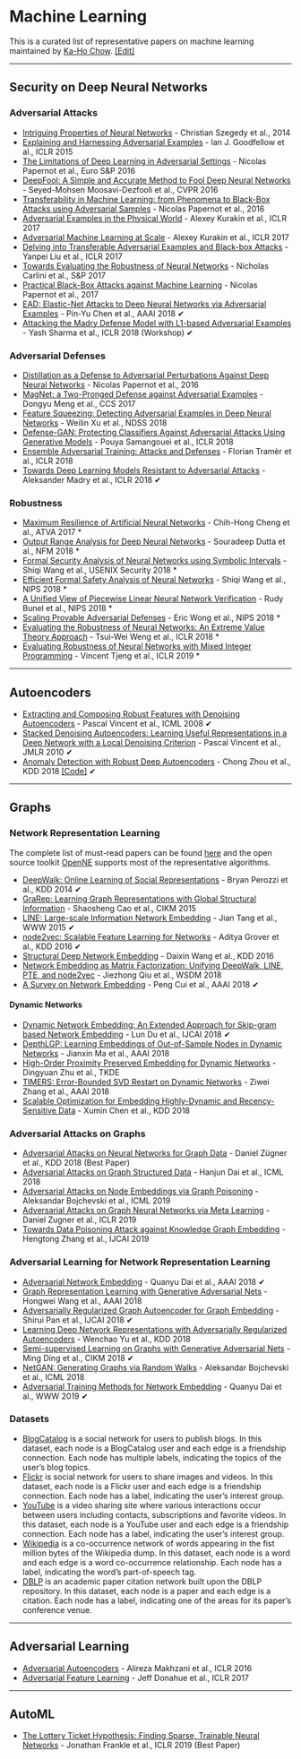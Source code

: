 # Machine Learning
This is a curated list of representative papers on machine learning maintained by [Ka-Ho Chow](https://khchow.com). [[Edit]](https://github.com/khchow-gt/khchow-gt.github.io/edit/master/notes/ml.md)

---

## Security on Deep Neural Networks

### Adversarial Attacks

* [Intriguing Properties of Neural Networks](https://arxiv.org/abs/1312.6199) - Christian Szegedy et al., 2014
* [Explaining and Harnessing Adversarial Examples](https://arxiv.org/abs/1412.6572) - Ian J. Goodfellow et al., ICLR 2015
* [The Limitations of Deep Learning in Adversarial Settings](https://ieeexplore.ieee.org/abstract/document/7467366/) - Nicolas Papernot  et al., Euro S&P 2016
* [DeepFool: A Simple and Accurate Method to Fool Deep Neural Networks](https://www.cv-foundation.org/openaccess/content_cvpr_2016/html/Moosavi-Dezfooli_DeepFool_A_Simple_CVPR_2016_paper.html) - Seyed-Mohsen Moosavi-Dezfooli et al., CVPR 2016
* [Transferability in Machine Learning: from Phenomena to Black-Box Attacks using Adversarial Samples](https://arxiv.org/abs/1605.07277) - Nicolas Papernot et al., 2016
* [Adversarial Examples in the Physical World](https://arxiv.org/abs/1607.02533) - Alexey Kurakin et al., ICLR 2017
* [Adversarial Machine Learning at Scale](https://arxiv.org/abs/1611.01236) - Alexey Kurakin et al., ICLR 2017
* [Delving into Transferable Adversarial Examples and Black-box Attacks](https://arxiv.org/abs/1611.02770) - Yanpei Liu et al., ICLR 2017
* [Towards Evaluating the Robustness of Neural Networks](https://nicholas.carlini.com/papers/2017_sp_nnrobustattacks.pdf) - Nicholas Carlini et al., S&P 2017
* [Practical Black-Box Attacks against Machine Learning](https://dl.acm.org/citation.cfm?id=3053009) - Nicolas Papernot et al., 2017
* [EAD: Elastic-Net Attacks to Deep Neural Networks via Adversarial Examples](https://arxiv.org/abs/1709.04114) - Pin-Yu Chen et al., AAAI 2018 ✔
* [Attacking the Madry Defense Model with L1-based Adversarial Examples](https://arxiv.org/abs/1710.10733) - Yash Sharma et al., ICLR 2018 (Workshop) ✔

### Adversarial Defenses
* [Distillation as a Defense to Adversarial Perturbations Against Deep Neural Networks](https://ieeexplore.ieee.org/abstract/document/7546524/) - Nicolas Papernot et al., 2016
* [MagNet: a Two-Pronged Defense against Adversarial Examples](https://arxiv.org/abs/1705.09064) - Dongyu Meng et al., CCS 2017
* [Feature Squeezing: Detecting Adversarial Examples in Deep Neural Networks](https://arxiv.org/abs/1704.01155) - Weilin Xu et al., NDSS 2018
* [Defense-GAN: Protecting Classifiers Against Adversarial Attacks Using Generative Models](https://arxiv.org/abs/1805.06605) - Pouya Samangouei et al., ICLR 2018
* [Ensemble Adversarial Training: Attacks and Defenses](https://arxiv.org/abs/1705.07204) - Florian Tramèr et al., ICLR 2018
* [Towards Deep Learning Models Resistant to Adversarial Attacks](https://arxiv.org/abs/1706.06083) - Aleksander Madry et al., ICLR 2018 ✔

### Robustness

* [Maximum Resilience of Artificial Neural Networks](https://arxiv.org/abs/1705.01040) - Chih-Hong Cheng et al., ATVA 2017 *
* [Output Range Analysis for Deep Neural Networks](https://arxiv.org/abs/1709.09130) - Souradeep Dutta et al., NFM 2018 *
* [Formal Security Analysis of Neural Networks using Symbolic Intervals](https://arxiv.org/abs/1804.10829) - Shiqi Wang et al., USENIX Security 2018 *
* [Efficient Formal Safety Analysis of Neural Networks](https://arxiv.org/abs/1809.08098) - Shiqi Wang et al., NIPS 2018 *
* [A Unified View of Piecewise Linear Neural Network Verification](https://arxiv.org/abs/1711.00455) - Rudy Bunel et al., NIPS 2018 *
* [Scaling Provable Adversarial Defenses](https://arxiv.org/abs/1805.12514) - Eric Wong et al., NIPS 2018 *
* [Evaluating the Robustness of Neural Networks: An Extreme Value Theory Approach](https://arxiv.org/abs/1801.10578) - Tsui-Wei Weng et al., ICLR 2018 *
* [Evaluating Robustness of Neural Networks with Mixed Integer Programming](https://arxiv.org/abs/1711.07356) - Vincent Tjeng et al., ICLR 2019 *

---

## Autoencoders

* [Extracting and Composing Robust Features with Denoising Autoencoders](http://www.cs.toronto.edu/~larocheh/publications/icml-2008-denoising-autoencoders.pdf) - Pascal Vincent et al., ICML 2008 ✔
* [Stacked Denoising Autoencoders: Learning Useful Representations in a Deep Network with a Local Denoising Criterion](http://www.jmlr.org/papers/volume11/vincent10a/vincent10a.pdf) - Pascal Vincent et al., JMLR 2010 ✔
* [Anomaly Detection with Robust Deep Autoencoders](https://www.eecs.yorku.ca/course_archive/2017-18/F/6412/reading/kdd17p665.pdf) - Chong Zhou et al., KDD 2018 [[Code]](https://github.com/zc8340311/RobustAutoencoder) ✔

---

## Graphs

### Network Representation Learning
The complete list of must-read papers can be found [here](https://github.com/thunlp/NRLPapers) and the open source toolkit [OpenNE](https://github.com/thunlp/openne) supports most of the representative algorithms.

* [DeepWalk: Online Learning of Social Representations](https://arxiv.org/pdf/1403.6652) - Bryan Perozzi et al., KDD 2014 ✔
* [GraRep: Learning Graph Representations with Global Structural Information](https://dl.acm.org/citation.cfm?id=2806512) - Shaosheng Cao et al., CIKM 2015
* [LINE: Large-scale Information Network Embedding](https://arxiv.org/pdf/1503.03578.pdf) - Jian Tang et al., WWW 2015 ✔
* [node2vec: Scalable Feature Learning for Networks](http://www.kdd.org/kdd2016/papers/files/rfp0218-groverA.pdf) - Aditya Grover et al., KDD 2016 ✔
* [Structural Deep Network Embedding](https://www.kdd.org/kdd2016/papers/files/rfp0191-wangAemb.pdf) - Daixin Wang et al., KDD 2016
* [Network Embedding as Matrix Factorization: Unifying DeepWalk, LINE, PTE, and node2vec](http://keg.cs.tsinghua.edu.cn/jietang/publications/WSDM18-Qiu-et-al-NetMF-network-embedding.pdf) - Jiezhong Qiu et al., WSDM 2018
* [A Survey on Network Embedding](https://arxiv.org/pdf/1711.08752.pdf) - Peng Cui et al., AAAI 2018 ✔

#### Dynamic Networks
* [Dynamic Network Embedding: An Extended Approach for Skip-gram based Network Embedding](https://www.ijcai.org/proceedings/2018/0288.pdf) - Lun Du et al., IJCAI 2018 ✔
* [DepthLGP: Learning Embeddings of Out-of-Sample Nodes in Dynamic Networks](https://aaai.org/ocs/index.php/AAAI/AAAI18/paper/view/17096) - Jianxin Ma et al., AAAI 2018
* [High-Order Proximity Preserved Embedding for Dynamic Networks](https://ieeexplore.ieee.org/document/8329541) - Dingyuan Zhu et al., TKDE
* [TIMERS: Error-Bounded SVD Restart on Dynamic Networks](https://www.aaai.org/ocs/index.php/AAAI/AAAI18/paper/viewFile/16674/15691) - Ziwei Zhang et al., AAAI 2018
* [Scalable Optimization for Embedding Highly-Dynamic and Recency-Sensitive Data](https://www.kdd.org/kdd2018/accepted-papers/view/scalable-optimization-for-embedding-highly-dynamic-and-recency-sensitive-da) - Xumin Chen et al., KDD 2018

### Adversarial Attacks on Graphs

* [Adversarial Attacks on Neural Networks for Graph Data](https://dl.acm.org/authorize?N665889) - Daniel Zügner et al., KDD 2018 (Best Paper)
* [Adversarial Attacks on Graph Structured Data](https://arxiv.org/pdf/1806.02371.pdf) - Hanjun Dai et al., ICML 2018
* [Adversarial Attacks on Node Embeddings via Graph Poisoning](https://arxiv.org/pdf/1809.01093.pdf) - Aleksandar Bojchevski et al., ICML 2019
* [Adversarial Attacks on Graph Neural Networks via Meta Learning](https://openreview.net/pdf?id=Bylnx209YX) - Daniel Zugner et al., ICLR 2019
* [Towards Data Poisoning Attack against Knowledge Graph Embedding](https://arxiv.org/pdf/1904.12052.pdf) - Hengtong Zhang et al., IJCAI 2019

### Adversarial Learning for Network Representation Learning

* [Adversarial Network Embedding](https://www.aaai.org/ocs/index.php/AAAI/AAAI18/paper/view/16498/15927) - Quanyu Dai et al., AAAI 2018 ✔
* [Graph Representation Learning with Generative Adversarial Nets](https://www.aaai.org/ocs/index.php/AAAI/AAAI18/paper/download/16611/15969) - Hongwei Wang et al., AAAI 2018
* [Adversarially Regularized Graph Autoencoder for Graph Embedding](https://www.ijcai.org/proceedings/2018/0362.pdf) - Shirui Pan et al., IJCAI 2018 ✔
* [Learning Deep Network Representations with Adversarially Regularized Autoencoders](https://dl.acm.org/authorize.cfm?key=N665860) - Wenchao Yu et al., KDD 2018
* [Semi-supervised Learning on Graphs with Generative Adversarial Nets](https://dl.acm.org/citation.cfm?id=3271768) -	Ming Ding et al., CIKM 2018 ✔
* [NetGAN: Generating Graphs via Random Walks](http://proceedings.mlr.press/v80/bojchevski18a/bojchevski18a.pdf) - Aleksandar Bojchevski et al., ICML 2018
* [Adversarial Training Methods for Network Embedding](https://dl.acm.org/citation.cfm?id=3313445) - Quanyu Dai et al., WWW 2019 ✔

### Datasets

* [BlogCatalog](http://socialcomputing.asu.edu/datasets/BlogCatalog) is a social network for users to publish blogs. In this dataset, each node is a BlogCatalog user and each edge is a friendship connection. Each node has multiple labels, indicating the topics of the user’s blog topics.
* [Flickr](http://socialcomputing.asu.edu/datasets/Flickr) is social network for users to share images and videos. In this dataset, each node is a Flickr user and each edge is a friendship connection. Each node has a label, indicating the user’s interest group.
* [YouTube](http://socialcomputing.asu.edu/datasets/YouTube) is a video sharing site where various interactions occur between users including contacts, subscriptions and favorite videos. In this dataset, each node is a YouTube user and each edge is a friendship connection. Each node has a label, indicating the user’s interest group.
* [Wikipedia](http://snap.stanford.edu/node2vec/POS.mat) is a co-occurrence network of words appearing in the fist million bytes of the Wikipedia dump. In this dataset, each node is a word and each edge is a word co-occurrence relationship. Each node has a label, indicating the word’s part-of-speech tag.
* [DBLP](https://aminer.org/citation) is an academic paper citation network built upon the DBLP repository.  In this dataset, each node is a paper and each edge is a citation. Each node has a label, indicating one of the areas for its paper’s conference venue.

---

## Adversarial Learning

* [Adversarial Autoencoders](https://arxiv.org/pdf/1511.05644.pdf) - Alireza Makhzani et al., ICLR 2016
* [Adversarial Feature Learning](https://arxiv.org/abs/1605.09782) - Jeff Donahue et al., ICLR 2017

---

## AutoML

* [The Lottery Ticket Hypothesis: Finding Sparse, Trainable Neural Networks](https://arxiv.org/pdf/1803.03635.pdf) - Jonathan Frankle et al., ICLR 2019 (Best Paper)
